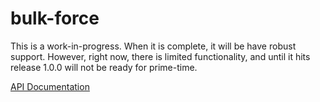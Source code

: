 # bulk-force
This is a work-in-progress. When it is complete, it will be have robust support. However, right now, there is limited functionality, and until it hits release 1.0.0 will not be ready for prime-time.

[API Documentation](https://rollerb.github.io/bulk-force)
